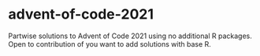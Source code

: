 # advent-of-code-2021

Partwise solutions to Advent of Code 2021 using no additional R packages. Open to contribution of you want to add solutions with base R.

